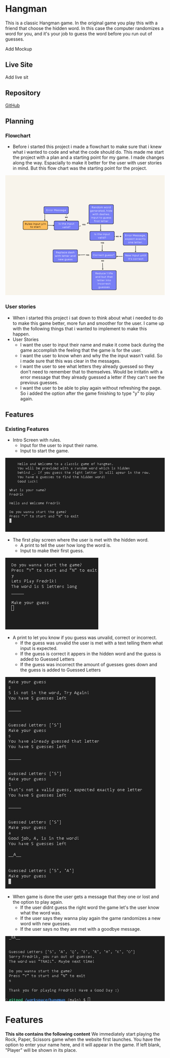 # Hangman
This is a classic Hangman game. In the original game you play this with a friend that choose the hidden word. In this case the computer randomizes a word for you, and it's your job to guess the word before you run out of guesses. 

Add Mockup

## Live Site
Add live sit
## Repository
[GitHub](https://github.com/Stealthy20/hangman)
## Planning 
### Flowchart
-   Before i started this project i made a flowchart to make sure that i knew what i wanted to code and what the code should do. 
This made me start the project with a plan and a starting point for my game.
I made changes along the way. Espacially to make it better for the user with user stories in mind. But this flow chart was the starting point for the project.

![Image of the flowchart](docs/flowchart.png)

### User stories
- When i started this project i sat down to think about what i needed to do to make this game better, more fun and smoother for the user. I came up with the following things that i wanted to implement to make this happen.
- User Stories
    -   I want the user to input their name and make it come back during the game accomplish the feeling that the game is for the user.
    -   I want the user to know when and why the the input wasn't valid. So i made sure that this was clear in the messages. 
    -   I want the user to see what letters they already guessed so they don't need to remember that to themselves. Would be irritatin with a error message that they already guessed a letter if they can't see the previous guesses. 
    -   I want the user to be able to play again without refreshing the page. So i added the option after the game finishing to type "y" to play again.

## Features 

### Existing Features
-   Intro Screen with rules.
    - Input for the user to input their name.
    - Input to start the game. 

![Image of the intro screen](docs/intro.JPG)

-   The first play screen where the user is met with the hidden word.
    -   A print to tell the user how long the word is.
    -   Input to make their first guess. 

![Image of the first screen of the game](docs/first_game_screen.JPG)

-   A print to let you know if you guess was unvalid, correct or incorrect.
    -   If the guess was unvalid the user is met with a text telling them what input is expected.
    -   If the guess is correct it appers in the hidden word and the guess is added to Guessed Letters
    -   If the guess was incorrect the amount of guesses goes down and the guess is added to Guessed Letters

![Image of the diffrent outcomes from guesses](docs/outcome_guesses.JPG)

-   When game is done the user gets a message that they one or lost and the option to play again.
    -   If the user didnt guess the right word the game let's the user know what the word was. 
    -   If the user says they wanna play again the game randomizes a new word with new guesses. 
    -   If the user says no they are met with a goodbye message. 

![Image of the end of the game](docs/end_game.JPG)


# Features
**This site contains the following content**
We immediately start playing the Rock, Paper, Scissors game when the website first launches.
You have the option to enter your name here, and it will appear in the game. If left blank, "Player" will be shown in its place.
